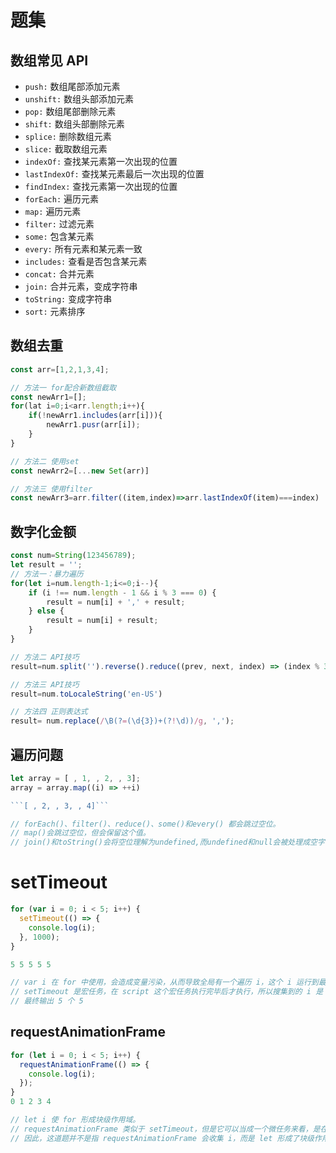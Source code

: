 # 题集

## 数组常见 API

-   `push:` 数组尾部添加元素
-   `unshift:` 数组头部添加元素
-   `pop:` 数组尾部删除元素
-   `shift:` 数组头部删除元素
-   `splice:` 删除数组元素
-   `slice:` 截取数组元素
-   `indexOf:` 查找某元素第一次出现的位置
-   `lastIndexOf:` 查找某元素最后一次出现的位置
-   `findIndex:` 查找元素第一次出现的位置
-   `forEach:` 遍历元素
-   `map:` 遍历元素
-   `filter:` 过滤元素
-   `some:` 包含某元素
-   `every:` 所有元素和某元素一致
-   `includes:` 查看是否包含某元素
-   `concat:` 合并元素
-   `join:` 合并元素，变成字符串
-   `toString:` 变成字符串
-   `sort:` 元素排序

## 数组去重

```JavaScript
const arr=[1,2,1,3,4];

// 方法一 for配合新数组截取
const newArr1=[];
for(lat i=0;i<arr.length;i++){
    if(!newArr1.includes(arr[i])){
        newArr1.pusr(arr[i]);
    }
}

// 方法二 使用set
const newArr2=[...new Set(arr)]

// 方法三 使用filter
const newArr3=arr.filter((item,index)=>arr.lastIndexOf(item)===index)

```

## 数字化金额

```JavaScript
const num=String(123456789);
let result = '';
// 方法一：暴力遍历
for(let i=num.length-1;i<=0;i--){
    if (i !== num.length - 1 && i % 3 === 0) {
        result = num[i] + ',' + result;
    } else {
        result = num[i] + result;
    }
}

// 方法二 API技巧
result=num.split('').reverse().reduce((prev, next, index) => (index % 3) === 0 ? next + ',' + prev : next + prev)

// 方法三 API技巧
result=num.toLocaleString('en-US')

// 方法四 正则表达式
result= num.replace(/\B(?=(\d{3})+(?!\d))/g, ',');

```

## 遍历问题

````JavaScript
let array = [ , 1, , 2, , 3];
array = array.map((i) => ++i)

```[ , 2, , 3, , 4]```

// forEach()、filter()、reduce()、some()和every() 都会跳过空位。
// map()会跳过空位，但会保留这个值。
// join()和toString()会将空位理解为undefined,而undefined和null会被处理成空字符串。

````

# setTimeout

```JavaScript
for (var i = 0; i < 5; i++) {
  setTimeout(() => {
    console.log(i);
  }, 1000);
}

5 5 5 5 5

// var i 在 for 中使用，会造成变量污染，从而导致全局有一个遍历 i，这个 i 运行到最后，就是 5
// setTimeout 是宏任务，在 script 这个宏任务执行完毕后才执行，所以搜集到的 i 是 5
// 最终输出 5 个 5

```

## requestAnimationFrame

```JavaScript
for (let i = 0; i < 5; i++) {
  requestAnimationFrame(() => {
    console.log(i);
  });
}
0 1 2 3 4

// let i 使 for 形成块级作用域。
// requestAnimationFrame 类似于 setTimeout，但是它可以当成一个微任务来看，是在微任务队列执行完毕后，执行 UI 渲染前，调用的一个方法。
// 因此，这道题并不是指 requestAnimationFrame 会收集 i，而是 let 形成了块级作用域的问题，如果改成 var i，照样输出 5 个 5。

```

